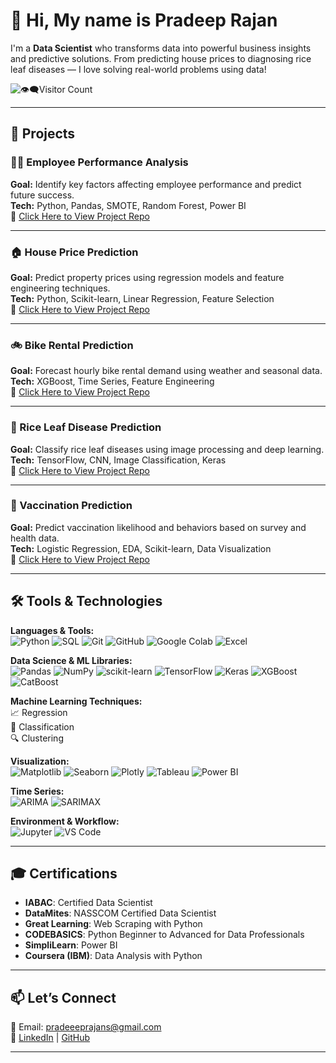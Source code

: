# 👋 Hi, My name is Pradeep Rajan

I'm a **Data Scientist** who transforms data into powerful business insights and predictive solutions. From predicting house prices to diagnosing rice leaf diseases — I love solving real-world problems using data!

![👁️‍🗨️Visitor Count](https://komarev.com/ghpvc/?username=Pradeeprajans&label=Profile+Views&color=0e75b6&style=plastic)

---

## 🚀 Projects

### 🧑‍💼 Employee Performance Analysis
**Goal:** Identify key factors affecting employee performance and predict future success.  
**Tech:** Python, Pandas, SMOTE, Random Forest, Power BI  
🔗 [Click Here to View Project Repo](https://github.com/Pradeeprajans/Employee-Performance-Analysis)

---

### 🏠 House Price Prediction
**Goal:** Predict property prices using regression models and feature engineering techniques.  
**Tech:** Python, Scikit-learn, Linear Regression, Feature Selection  
🔗 [Click Here to View Project Repo](https://github.com/Pradeeprajans/House-price-prediction)

---

### 🚲 Bike Rental Prediction
**Goal:** Forecast hourly bike rental demand using weather and seasonal data.  
**Tech:** XGBoost, Time Series, Feature Engineering  
🔗 [Click Here to View Project Repo](https://github.com/Pradeeprajans/Bike-rental-Prediction)

---

### 🌾 Rice Leaf Disease Prediction
**Goal:** Classify rice leaf diseases using image processing and deep learning.  
**Tech:** TensorFlow, CNN, Image Classification, Keras  
🔗 [Click Here to View Project Repo](https://github.com/Pradeeprajans/Rice-Leaf-Disease-Prediction)

---

### 💉 Vaccination Prediction
**Goal:** Predict vaccination likelihood and behaviors based on survey and health data.  
**Tech:** Logistic Regression, EDA, Scikit-learn, Data Visualization  
🔗 [Click Here to View Project Repo](https://github.com/Pradeeprajans/Vaccination-prediction)

---

## 🛠️ Tools & Technologies

**Languages & Tools:**  
![Python](https://img.shields.io/badge/Python-3670A0?style=flat&logo=python&logoColor=white) ![SQL](https://img.shields.io/badge/SQL-4479A1?style=flat&logo=postgresql&logoColor=white) ![Git](https://img.shields.io/badge/Git-F05032?style=flat&logo=git&logoColor=white) ![GitHub](https://img.shields.io/badge/GitHub-181717?style=flat&logo=github&logoColor=white) ![Google Colab](https://img.shields.io/badge/Colab-F9AB00?style=flat&logo=googlecolab&logoColor=white) ![Excel](https://img.shields.io/badge/MS%20Excel-217346?style=flat&logo=microsoft-excel&logoColor=white)

**Data Science & ML Libraries:**  
![Pandas](https://img.shields.io/badge/Pandas-150458?style=flat&logo=pandas&logoColor=white) ![NumPy](https://img.shields.io/badge/NumPy-013243?style=flat&logo=numpy&logoColor=white) ![scikit-learn](https://img.shields.io/badge/scikit--learn-F7931E?style=flat&logo=scikit-learn&logoColor=white) ![TensorFlow](https://img.shields.io/badge/TensorFlow-FF6F00?style=flat&logo=tensorflow&logoColor=white) ![Keras](https://img.shields.io/badge/Keras-D00000?style=flat&logo=keras&logoColor=white) ![XGBoost](https://img.shields.io/badge/XGBoost-EC2D2E?style=flat&logo=xgboost&logoColor=white) ![CatBoost](https://img.shields.io/badge/CatBoost-00B0F0?style=flat&logo=catboost&logoColor=white)

**Machine Learning Techniques:**  
📈 Regression  
🧠 Classification  
🔍 Clustering

**Visualization:**  
![Matplotlib](https://img.shields.io/badge/Matplotlib-11557C?style=flat&logo=matplotlib) ![Seaborn](https://img.shields.io/badge/Seaborn-2E294E?style=flat&logo=seaborn) ![Plotly](https://img.shields.io/badge/Plotly-3F4F75?style=flat&logo=plotly) ![Tableau](https://img.shields.io/badge/Tableau-E97627?style=flat&logo=tableau&logoColor=white) ![Power BI](https://img.shields.io/badge/Power%20BI-F2C811?style=flat&logo=powerbi&logoColor=black)

**Time Series:**  
![ARIMA](https://img.shields.io/badge/ARIMA-559AEA?style=flat) ![SARIMAX](https://img.shields.io/badge/SARIMAX-9B59B6?style=flat)  

**Environment & Workflow:**  
![Jupyter](https://img.shields.io/badge/Jupyter-F37626?style=flat&logo=jupyter&logoColor=white) ![VS Code](https://img.shields.io/badge/VS%20Code-007ACC?style=flat&logo=visual-studio-code&logoColor=white)

---

## 🎓 Certifications

- **IABAC**: Certified Data Scientist 
- **DataMites**: NASSCOM Certified Data Scientist  
- **Great Learning**: Web Scraping with Python  
- **CODEBASICS**: Python Beginner to Advanced for Data Professionals  
- **SimpliLearn**: Power BI  
- **Coursera (IBM)**: Data Analysis with Python  

---

## 📫 Let’s Connect

📧 Email: pradeeeprajans@gmail.com  
🔗 [LinkedIn](https://www.linkedin.com/in/pradeeprajan) | [GitHub](https://github.com/Pradeeprajans)

---

